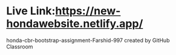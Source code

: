 # Live Link:https://new-hondawebsite.netlify.app/
honda-cbr-bootstrap-assignment-Farshid-997 created by GitHub Classroom
